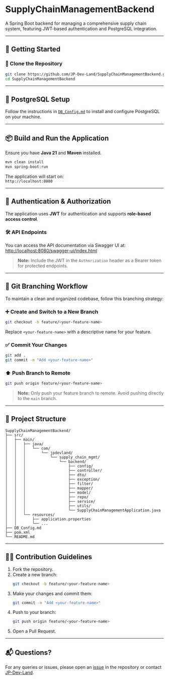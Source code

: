 # SupplyChainManagementBackend

A Spring Boot backend for managing a comprehensive supply chain system, featuring JWT-based authentication and PostgreSQL integration.

---

## 🚀 Getting Started

### 🔧 Clone the Repository

```bash
git clone https://github.com/JP-Dev-Land/SupplyChainManagementBackend.git
cd SupplyChainManagementBackend
```

---

## 🐘 PostgreSQL Setup

Follow the instructions in [`DB_Config.md`](./DB_Config.md) to install and configure PostgreSQL on your machine.

---

## 📦 Build and Run the Application

Ensure you have **Java 21** and **Maven** installed.

```bash
mvn clean install
mvn spring-boot:run
```

The application will start on:  
`http://localhost:8080`

---

## 🔐 Authentication & Authorization

The application uses **JWT** for authentication and supports **role-based access control**.

### 🛠️ API Endpoints

You can access the API documentation via Swagger UI at:  
[http://localhost:8080/swagger-ui/index.html](http://localhost:8080/swagger-ui/index.html)

> **Note:** Include the JWT in the `Authorization` header as a Bearer token for protected endpoints.

---

## 🌿 Git Branching Workflow

To maintain a clean and organized codebase, follow this branching strategy:

### ➕ Create and Switch to a New Branch

```bash
git checkout -b feature/<your-feature-name>
```

Replace `<your-feature-name>` with a descriptive name for your feature.

### ✅ Commit Your Changes

```bash
git add .
git commit -m "Add <your-feature-name>"
```

### ⬆️ Push Branch to Remote

```bash
git push origin feature/<your-feature-name>
```

> **Note:** Only push your feature branch to remote. Avoid pushing directly to the `main` branch.

---

## 📂 Project Structure

```
SupplyChainManagementBackend/
├── src/
│   ├── main/
│   │   ├── java/
│   │   │   └── com/
│   │   │       └── jpdevland/
│   │   │           └── supply_chain_mgmt/
│   │   │               └── backend/
│   │   │                   ├── config/
│   │   │                   ├── controller/
│   │   │                   ├── dto/
│   │   │                   ├── exception/
│   │   │                   ├── filter/
│   │   │                   ├── mapper/
│   │   │                   ├── model/
│   │   │                   ├── repo/
│   │   │                   ├── service/
│   │   │                   ├── utils/
│   │   │                   └── SupplyChainManagementApplication.java
│   │   └── resources/
│   │       ├── application.properties
│   │       └── ...
├── DB_Config.md
├── pom.xml
└── README.md
```

---

## 👨‍💻 Contribution Guidelines

1. Fork the repository.
2. Create a new branch:  
   ```bash
   git checkout -b feature/<your-feature-name>
   ```
3. Make your changes and commit them:  
   ```bash
   git commit -m "Add <your-feature-name>"
   ```
4. Push to your branch:  
   ```bash
   git push origin feature/<your-feature-name>
   ```
5. Open a Pull Request.

---

## 📬 Questions?

For any queries or issues, please open an [issue](https://github.com/JP-Dev-Land/SupplyChainManagementBackend/issues) in the repository or contact [JP-Dev-Land](https://github.com/JP-Dev-Land).
